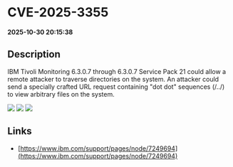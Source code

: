 # CVE-2025-3355

**2025-10-30 20:15:38**

## Description
IBM Tivoli Monitoring 6.3.0.7 through 6.3.0.7 Service Pack 21 could allow a remote attacker to traverse directories on the system. An attacker could send a specially crafted URL request containing "dot dot" sequences (/../) to view arbitrary files on the system.

![](https://img.shields.io/static/v1?label=Score&message=7.5&color=red)
![](https://img.shields.io/static/v1?label=Severity&message=HIGH&color=red)
![](https://img.shields.io/static/v1?label=CWE&message=Traversal&color=green)

## Links
- [https://www.ibm.com/support/pages/node/7249694](https://www.ibm.com/support/pages/node/7249694)
